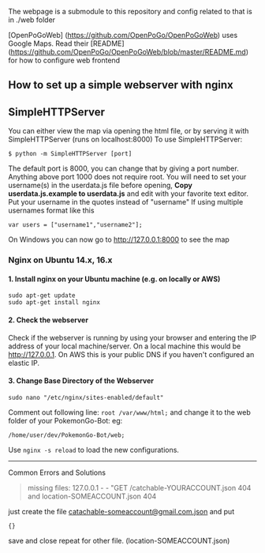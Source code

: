 The webpage is a submodule to this repository and config related to that is in ./web folder

[OpenPoGoWeb] (https://github.com/OpenPoGo/OpenPoGoWeb) uses Google Maps. Read their [README] (https://github.com/OpenPoGo/OpenPoGoWeb/blob/master/README.md) for how to configure web frontend

## How to set up a simple webserver with nginx
## SimpleHTTPServer
You can either view the map via opening the html file, or by serving it with SimpleHTTPServer (runs on localhost:8000)
To use SimpleHTTPServer:
```
$ python -m SimpleHTTPServer [port]
```
The default port is 8000, you can change that by giving a port number. Anything above port 1000 does not require root.
You will need to set your username(s) in the userdata.js file before opening, **Copy userdata.js.example to userdata.js** and edit with your favorite text editor. Put your username in the quotes instead of "username"
If using multiple usernames format like this
```
var users = ["username1","username2"];
```
On Windows you can now go to http://127.0.0.1:8000 to see the map



### Nginx on Ubuntu 14.x, 16.x
#### 1. Install nginx on your Ubuntu machine (e.g. on locally or AWS)
```
sudo apt-get update
sudo apt-get install nginx
```

#### 2. Check the webserver
Check if the webserver is running by using your browser and entering the IP address of your local machine/server.
On a local machine this would be http://127.0.0.1. On AWS this is your public DNS if you haven't configured an elastic IP.

#### 3. Change Base Directory of the Webserver
```
sudo nano "/etc/nginx/sites-enabled/default"
```
Comment out following line: ```root /var/www/html;``` and change it to the web folder of your PokemonGo-Bot: eg:
```
/home/user/dev/PokemonGo-Bot/web;
```
Use `nginx -s reload` to load the new configurations.


***
Common Errors and Solutions

> missing  files: 127.0.0.1 - -  "GET /catchable-YOURACCOUNT.json 404
and location-SOMEACCOUNT.json 404

just create the file catachable-someaccount@gmail.com.json and put
```
{}
```
save and close repeat for other file. (location-SOMEACCOUNT.json)
